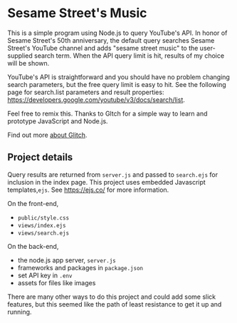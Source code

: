 Sesame Street's Music
=================

This is a simple program using Node.js to query YouTube's API. In honor of Sesame Street's 50th anniversary, the default query searches Sesame Street's YouTube channel and adds "sesame street music" to the user-supplied search term. When the API query limit is hit, results of my choice will be shown.

YouTube's API is straightforward and you should have no problem changing search parameters, but the free query limit is easy to hit. See the following page for search.list parameters and result properties: <https://developers.google.com/youtube/v3/docs/search/list>.

Feel free to remix this. Thanks to Gltch for a simple way to learn and prototype JavaScript and Node.js.

Find out more [about Glitch](https://glitch.com/about).


Project details
------------

Query results are returned from `server.js` and passed to `search.ejs` for inclusion in the index page. This project uses embedded Javascript templates,`ejs`. See <https://ejs.co/> for more information. 

On the front-end,
- `public/style.css`
- `views/index.ejs`
- `views/search.ejs`

On the back-end,
- the node.js app server, `server.js`
- frameworks and packages in `package.json`
- set API key in `.env`
- assets for files like images

There are many other ways to do this project and could add some slick features, but this seemed like the path of least resistance to get it up and running.
